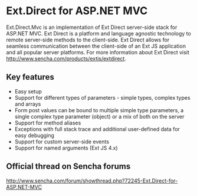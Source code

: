 Ext.Direct for ASP.NET MVC
==========================

Ext.Direct.Mvc is an implementation of Ext Direct server-side stack for ASP.NET MVC. Ext Direct is a platform and language agnostic technology to remote server-side methods to the client-side. Ext Direct allows for seamless communication between the client-side of an Ext JS application and all popular server platforms. For more information about Ext Direct visit http://www.sencha.com/products/extjs/extdirect.

Key features
------------

*  Easy setup
*  Support for different types of parameters - simple types, complex types and arrays
*  Form post values can be bound to multiple simple type parameters, a single complex type parameter (object) or a mix of both on the server
*  Support for method aliases
*  Exceptions with full stack trace and additional user-defined data for easy debugging
*  Support for custom server-side events
*  Support for named arguments (Ext JS 4.x)

Official thread on Sencha forums
--------------------------------

http://www.sencha.com/forum/showthread.php?72245-Ext.Direct-for-ASP.NET-MVC